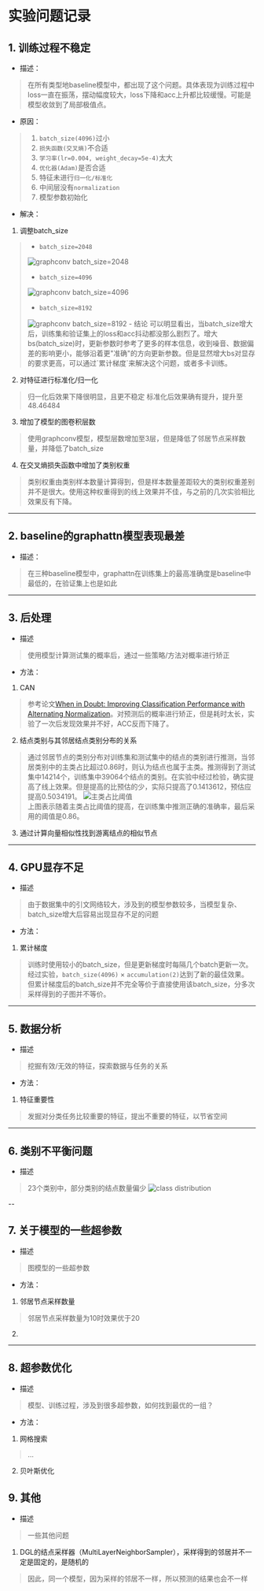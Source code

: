 # 实验问题记录

## 1. 训练过程不稳定
- 描述：
> 在所有类型地baseline模型中，都出现了这个问题。具体表现为训练过程中loss一直在振荡，摆动幅度较大，loss下降和acc上升都比较缓慢。可能是模型收敛到了局部极值点。
- 原因：
> 1. `batch_size(4096)`过小
> 2. `损失函数(交叉熵)`不合适
> 3. `学习率(lr=0.004, weight_decay=5e-4)`太大
> 4. `优化器(Adam)`是否合适
> 5. 特征未进行`归一化/标准化`
> 6. 中间层没有`normalization`
> 7. 模型参数初始化
- 解决：
1. 调整batch_size  
>- `batch_size=2048`
><img src='./imgs/graphconv-bs_2048.png' alt="graphconv batch_size=2048" width=".2">
>
>- `batch_size=4096`
><img src='./imgs/graphconv-bs_4096.png' alt="graphconv batch_size=4096" width=".2">  
>
>- `batch_size=8192`  
><img src='./imgs/graphconv-bs_8192.png' alt="graphconv batch_size=8192" width=".2">
>- 结论  
> 可以明显看出，当batch_size增大后，训练集和验证集上的loss和acc抖动都没那么剧烈了。增大bs(batch_size)时，更新参数时参考了更多的样本信息，收到噪音、数据偏差的影响更小，能够沿着更"准确"的方向更新参数。但是显然增大bs对显存的要求更高，可以通过`累计梯度`来解决这个问题，或者多卡训练。

2. 对特征进行标准化/归一化
>归一化后效果下降很明显，且更不稳定
>标准化后效果确有提升，提升至48.46484

3. 增加了模型的图卷积层数
>使用graphconv模型，模型层数增加至3层，但是降低了邻居节点采样数量，并降低了batch_size
>

4. 在交叉熵损失函数中增加了类别权重
>类别权重由类别样本数量计算得到，但是样本数量差距较大的类别权重差别并不是很大。使用这种权重得到的线上效果并不佳，与之前的几次实验相比效果反有下降。

---

## 2. baseline的graphattn模型表现最差
- 描述：
> 在三种baseline模型中，graphattn在训练集上的最高准确度是baseline中最低的，在验证集上也是如此

---

## 3. 后处理
- 描述
>使用模型计算测试集的概率后，通过一些策略/方法对概率进行矫正
- 方法：
1. CAN
>参考论文[When in Doubt: Improving Classification Performance with Alternating Normalization](https://arxiv.org/abs/2109.13449)。对预测后的概率进行矫正，但是耗时太长，实验了一次后发现效果并不好，ACC反而下降了。
2. 结点类别与其邻居结点类别分布的关系
>通过邻居节点的类别分布对训练集和测试集中的结点的类别进行推测，当邻居类别中的主类占比超过0.86时，则认为结点也属于主类。推测得到了测试集中14214个，训练集中39064个结点的类别。在实验中经过检验，确实提高了线上效果。但是提高的比预估的少，实际只提高了0.1413612，预估应提高0.5034191。
><img src='./imgs/class-infer.png' alt="主类占比阈值" width=".2">  
>上图表示随着主类占比阈值的提高，在训练集中推测正确的准确率，最后采用的阈值是0.86。
3. 通过计算向量相似性找到游离结点的相似节点
>

---

## 4. GPU显存不足
- 描述
>由于数据集中的引文网络较大，涉及到的模型参数较多，当模型复杂、batch_size增大后容易出现显存不足的问题
- 方法：
1. 累计梯度
>训练时使用较小的batch_size，但是更新梯度时每隔几个batch更新一次。经过实验，`batch_size(4096)` $\times$ `accumulation(2)`达到了新的最佳效果。  
>但累计梯度后的batch_size并不完全等价于直接使用该batch_size，分多次采样得到的子图并不等价。

--- 

## 5. 数据分析
- 描述
>挖掘有效/无效的特征，探索数据与任务的关系
- 方法：
1. 特征重要性
>发掘对分类任务比较重要的特征，提出不重要的特征，以节省空间

---

## 6. 类别不平衡问题
- 描述
>23个类别中，部分类别的结点数量偏少
><img src='./imgs/class-dist.png' alt="class distribution" width=".2">

--

## 7. 关于模型的一些超参数
- 描述 
>图模型的一些超参数
- 方法：
1. 邻居节点采样数量
>邻居节点采样数量为10时效果优于20
2. 

---

## 8. 超参数优化
- 描述
>模型、训练过程，涉及到很多超参数，如何找到最优的一组？
- 方法：
1. 网格搜索
>...
2. 贝叶斯优化
>

## 9. 其他
- 描述
>一些其他问题
1. DGL的结点采样器（MultiLayerNeighborSampler），采样得到的邻居并不一定是固定的，是随机的
>因此，同一个模型，因为采样的邻居不一样，所以预测的结果也会不一样